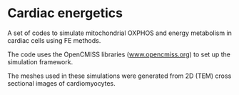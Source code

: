 # Cardiac energetics

A set of codes to simulate mitochondrial OXPHOS and energy metabolism in cardiac cells using FE methods.

The code uses the OpenCMISS libraries (www.opencmiss.org) to set up the simulation framework.

The meshes used in these simulations were generated from 2D (TEM) cross sectional images of cardiomyocytes.
